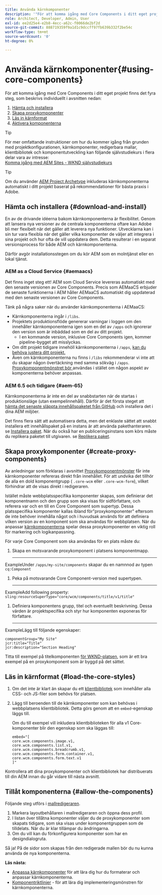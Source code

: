 ```yaml
---
title: Använda kärnkomponenter
description: '"För att komma igång med Core Components i ditt eget projekt finns det tre steg: ladda ned och installera, skapa proxykomponenter, ladda ned huvudformaten och tillåt komponenterna i mallarna."'
role: Architect, Developer, Admin, User
exl-id: ee2d25e4-e2b8-4ecc-a62c-f0066de2bf2d
source-git-commit: 888719359f9a1d1c9dccff97fb639b332f2be54c
workflow-type: tm+mt
source-wordcount: '0'
ht-degree: 0%

---
```


# Använda kärnkomponenter{#using-core-components}

För att komma igång med Core Components i ditt eget projekt finns det fyra steg, som beskrivs individuellt i avsnitten nedan:

1. [Hämta och installera](#download-and-install)
1. [Skapa proxykomponenter](#create-proxy-components)
1. [Läs in kärnformat](#load-the-core-styles)
1. [Aktivera komponenterna](#allow-the-components)

>[!TIP]
>
>För mer omfattande instruktioner om hur du kommer igång från grunden med projektkonfigurationen, kärnkomponenter, redigerbara mallar, klientbibliotek och komponentutveckling kan följande självstudiekurs i flera delar vara av intresse:\
>[Komma igång med AEM Sites - WKND självstudiekurs](https://experienceleague.adobe.com/docs/experience-manager-learn/getting-started-wknd-tutorial-develop/overview.html)

>[!TIP]
>
>Om du använder [AEM Project Archetype](/help/developing/archetype/overview.md) inkluderas kärnkomponenterna automatiskt i ditt projekt baserat på rekommendationer för bästa praxis i Adobe.

## Hämta och installera {#download-and-install}

En av de drivande idéerna bakom kärnkomponenterna är flexibilitet. Genom att lansera nya versioner av de centrala komponenterna oftare kan Adobe bli mer flexibelt när det gäller att leverera nya funktioner. Utvecklarna kan i sin tur vara flexibla när det gäller vilka komponenter de väljer att integrera i sina projekt och hur ofta de vill uppdatera dem. Detta resulterar i en separat versionsprocess för både AEM och kärnkomponenterna.

Därför avgör installationsstegen om du kör AEM som en molntjänst eller en lokal tjänst.

### AEM as a Cloud Service {#aemaacs}

Det finns inget steg ett! AEM som Cloud Service levereras automatiskt med den senaste versionen av Core Components. Precis som AEMaaCS erbjuder de senaste funktionerna i AEM håller AEMaaCS automatiskt dig uppdaterad med den senaste versionen av Core Components.

Tänk på några saker när du använder kärnkomponenterna i AEMaaCS:

* Kärnkomponenterna ingår i `/libs`.
* Projektets produktionsflöde genererar varningar i loggen om den innehåller kärnkomponenterna igen som en del av `/apps` och ignorerar den version som är inbäddad som en del av ditt projekt.
   * I en kommande version, inklusive Core Components igen, kommer pipeline-bygget att misslyckas.
* Om ditt projekt tidigare innehöll kärnkomponenterna i `/apps`, [kan du behöva justera ditt projekt.](/help/developing/overview.md#via-aemaacs)
* Även om kärnkomponenterna nu finns i `/libs` rekommenderar vi inte att du skapar någon övertäckning med samma sökväg i `/apps`. [Proxykomponentmönstret bör ](/help/developing/guidelines.md#proxy-component-pattern) användas i stället om någon aspekt av komponenterna behöver anpassas.

### AEM 6.5 och tidigare {#aem-65}

Kärnkomponenterna är inte en del av snabbstarten när de startas i produktionsläge (utan exempelinnehåll). Därför är det första steget att [hämta det senaste släppta innehållspaketet från GitHub](https://github.com/adobe/aem-core-wcm-components/releases/latest) och installera det i dina AEM miljöer.

Det finns flera sätt att automatisera detta, men det enklaste sättet att snabbt installera ett innehållspaket på en instans är att använda pakethanteraren. se [Installera paket](https://experienceleague.adobe.com/docs/experience-manager-65/administering/contentmanagement/package-manager.html#installing-packages). När du också har en publiceringsinstans som körs måste du replikera paketet till utgivaren. se [Replikera paket](https://experienceleague.adobe.com/docs/experience-manager-65/administering/contentmanagement/package-manager.html#replicating-packages).

## Skapa proxykomponenter {#create-proxy-components}

Av anledningar som förklaras i avsnittet [Proxykomponentmönster](/help/developing/guidelines.md#proxy-component-pattern) får inte kärnkomponenter refereras direkt från innehållet. För att undvika det tillhör de alla en dold komponentgrupp ( `.core-wcm` eller `.core-wcm-form`), vilket förhindrar att de visas direkt i redigeraren.

Istället måste webbplatsspecifika komponenter skapas, som definierar det komponentnamn och den grupp som ska visas för sidförfattare, och referera var och en till en Core Component som supertyp. Dessa platsspecifika komponenter kallas ibland för&quot;proxykomponenter&quot; eftersom de inte behöver innehålla något och i huvudsak används för att definiera vilken version av en komponent som ska användas för webbplatsen. När du anpassar [kärnkomponenterna](/help/developing/customizing.md) spelar dessa proxykomponenter en viktig roll för markering och logikanpassning.

För varje Core Component som ska användas för en plats måste du:

1. Skapa en motsvarande proxykomponent i platsens komponentmapp.

   ****
ExampleUnder  `/apps/my-site/components` skapar du en namnnod av typen  `cq:Component`

1. Peka på motsvarande Core Component-version med supertypen.

   ****
ExampleAdd following property:\
   `sling:resourceSuperType="core/wcm/components/title/v1/title"`

1. Definiera komponentens grupp, titel och eventuellt beskrivning. Dessa värden är projektspecifika och styr hur komponenten exponeras för författare.

   ****
ExampleLägg till följande egenskaper:

   ```shell
   componentGroup="My Site"
   jcr:title="Title"  
   jcr:description="Section Heading"
   ```

Titta till exempel på titelkomponenten [för WKND-platsen](https://github.com/adobe/aem-guides-wknd/blob/master/ui.apps/src/main/content/jcr_root/apps/wknd/components/title/.content.xml), som är ett bra exempel på en proxykomponent som är byggd på det sättet.

## Läs in kärnformat {#load-the-core-styles}

1. Om det inte är klart än skapar du ett [klientbibliotek](https://experienceleague.adobe.com/docs/experience-manager-cloud-service/implementing/developing/full-stack/clientlibs.html) som innehåller alla CSS- och JS-filer som behövs för platsen.
1. Lägg till beroenden till de kärnkomponenter som kan behövas i webbplatsens klientbibliotek. Detta görs genom att en `embed`-egenskap läggs till.

   Om du till exempel vill inkludera klientbiblioteken för alla v1 Core-komponenter blir den egenskap som ska läggas till:

   ```shell
   embed="[  
   core.wcm.components.image.v1,  
   core.wcm.components.list.v1,  
   core.wcm.components.breadcrumb.v1,  
   core.wcm.components.form.container.v1,  
   core.wcm.components.form.text.v1  
   ]"
   ```

Kontrollera att dina proxykomponenter och klientbibliotek har distribuerats till din AEM innan du går vidare till nästa avsnitt.

## Tillåt komponenterna {#allow-the-components}

Följande steg utförs i [mallredigeraren](https://experienceleague.adobe.com/docs/experience-manager-cloud-service/sites/authoring/features/templates.html).

1. Markera layoutbehållaren i mallredigeraren och öppna dess profil.
1. I listan över tillåtna komponenter väljer du de proxykomponenter som skapats tidigare, som ska visas under komponentgruppen som de tilldelats. När du är klar tillämpar du ändringarna.
1. Om du vill kan du förkonfigurera komponenter som har en designdialogruta.

Så ja! På de sidor som skapas från den redigerade mallen bör du nu kunna använda de nya komponenterna.

**Läs nästa:**

* [Anpassa kärnkomponenter](/help/developing/customizing.md)  för att lära dig hur du formaterar och anpassar kärnkomponenterna.
* [Komponentriktlinjer](/help/developing/guidelines.md)  - för att lära dig implementeringsmönstren för kärnkomponenterna.
